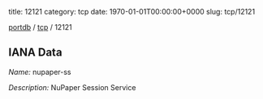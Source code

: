 title: 12121
category: tcp
date: 1970-01-01T00:00:00+0000
slug: tcp/12121

[portdb](/) / [tcp](/category/tcp.html) / 12121


## IANA Data

_Name:_ nupaper-ss

_Description:_ NuPaper Session Service

